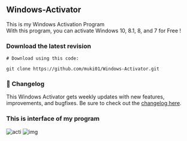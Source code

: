 ## Windows-Activator

This is my Windows Activation Program <br/>
With this program, you can activate Windows 10, 8.1, 8, and 7 for Free !

### Download the latest revision
```
# Download using this code:

git clone https://github.com/muki01/Windows-Activator.git
```

### :scroll: Changelog
This Windows Activator gets weekly updates with new features, improvements, and bugfixes.
Be sure to check out the [changelog here]().

### This is interface of my program
![acti](https://user-images.githubusercontent.com/75759731/101788796-2e273d00-3b09-11eb-953c-82609212c90f.PNG)
![img](https://user-images.githubusercontent.com/75759731/121789777-80910580-cbe1-11eb-8e11-88db0d8e59bd.PNG)

